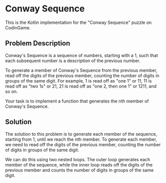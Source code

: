 # Conway Sequence

This is the Kotlin implementation for the "Conway Sequence" puzzle on CodinGame.

## Problem Description

Conway's Sequence is a sequence of numbers, starting with a 1, such that each subsequent number is a description of the previous number.

To generate a member of Conway's Sequence from the previous member, read off the digits of the previous member, counting the number of digits in groups of the same digit. For example, 1 is read off as "one 1" or 11, 11 is read off as "two 1s" or 21, 21 is read off as "one 2, then one 1" or 1211, and so on.

Your task is to implement a function that generates the nth member of Conway's Sequence.

## Solution

The solution to this problem is to generate each member of the sequence, starting from 1, until we reach the nth member. To generate each member, we need to read off the digits of the previous member, counting the number of digits in groups of the same digit.

We can do this using two nested loops. The outer loop generates each member of the sequence, while the inner loop reads off the digits of the previous member and counts the number of digits in groups of the same digit.
